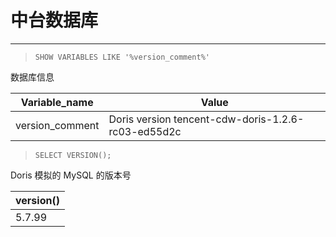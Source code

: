 # 中台数据库

---

> `SHOW VARIABLES LIKE '%version_comment%'`

数据库信息

| Variable_name   | Value                                              |
| --------------- | -------------------------------------------------- |
| version_comment | Doris version tencent-cdw-doris-1.2.6-rc03-ed55d2c |

> `SELECT VERSION();`

Doris 模拟的 MySQL 的版本号

| version() |
| --------- |
| 5.7.99    |

